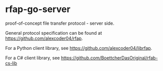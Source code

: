 
# rfap-go-server

proof-of-concept file transfer protocol - server side.

General protocol specification can be found at
https://github.com/alexcoder04/rfap.

For a Python client library, see https://github.com/alexcoder04/librfap.

For a C# client library, see https://github.com/BoettcherDasOriginal/rfab-cs-lib

